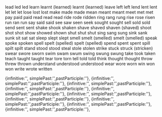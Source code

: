 lead led led
learn learnt (learned) learnt (learned)
leave left left
lend lent lent
let let let
lose lost lost
make made made
mean meant meant
meet met met
pay paid paid
read read read
ride rode ridden
ring rang rung
rise rose risen
run ran run
say said said
see saw seen
seek sought sought
sell sold sold
send sent sent
shake shook shaken
shave shaved shaven (shaved)
shoot shot shot
show showed shown
shut shut shut
sing sang sung
sink sank sunk
sit sat sat
sleep slept slept
smell smelt (smelled) smelt (smelled)
speak spoke spoken
spell spelt (spelled) spelt (spelled)
spend spent spent
spill spilt spilt
stand stood stood
steal stole stolen
strike stuck struck (stricken)
swear swore sworn
swim swam swum
swing swung swung
take took taken
teach taught taught
tear tore torn
tell told told
think thought thought
throw threw thrown
understand understood understood
wear wore worn
win won won
write wrote written

{infinitive:'', simplePast:'',pastParticiple:''},
{infinitive:'', simplePast:'',pastParticiple:''},
{infinitive:'', simplePast:'',pastParticiple:''},
{infinitive:'', simplePast:'',pastParticiple:''},
{infinitive:'', simplePast:'',pastParticiple:''},
{infinitive:'', simplePast:'',pastParticiple:''},
{infinitive:'', simplePast:'',pastParticiple:''},
{infinitive:'', simplePast:'',pastParticiple:''},
{infinitive:'', simplePast:'',pastParticiple:''},
{infinitive:'', simplePast:'',pastParticiple:''},
